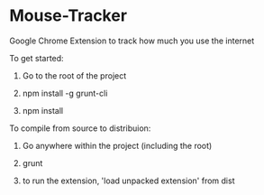 # Mouse-Tracker
Google Chrome Extension to track how much you use the internet

To get started:

1. Go to the root of the project

2. npm install -g grunt-cli

3. npm install

To compile from source to distribuion:

1. Go anywhere within the project (including the root)

2. grunt

3. to run the extension, 'load unpacked extension' from dist

